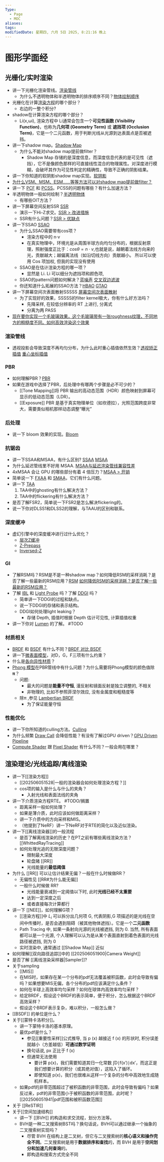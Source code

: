 ```yaml
---
Type:
  - Page
  - MOC
aliases: 
tags: 
modifiedDate: 星期四, 六月 5日 2025, 8:21:16 晚上
---
```


# 图形学面经

## 光栅化/实时渲染

- 讲一下光栅化渲染管线。[渲染管线](光栅化渲染管线.md)
    - 为什么不透明物体和半透明物体的排序顺序不同？[物体绘制顺序](物体绘制顺序.md)
- 光栅化在计算[渲染方程](渲染方程.md)的哪个部分？
    - 右边的一整个积分?
- shadow在计算渲染方程的哪个部分？
    - Li​(x,ωi​), 渲染方程中 Li通常会包含一个**可见性函数 (Visibility Function)**，也称为**几何项 (Geometry Term)** 或 **遮挡项 (Occlusion Term)**，它是一个二元函数，用于判断光线从光源到达表面点是否被遮挡。
- 讲一下shadow map。[Shadow Map](Shadow%20Map.md)
    - 为什么不能对shadow map提前做filter？
        - Shadow Map 存储的是深度信息，而深度信息代表的是可见性（遮挡），它不是像颜色那样的可直接线性混合的物理属性。对深度进行模糊，会破坏其作为可见性判定的精确性，导致不正确的阴影结果。
- 讲一下你知道的软阴影shadow map实现。[软阴影](软阴影.md)
- [为什么VSM、MSM、ESM……等等方法可以对shadow map提前做filter？](202506032135.md)
- 讲一下 [PCF](PCF.md) 和 [PCSS](PCSS.md)。PCSS的问题有哪些？有什么加速方法？
- 半透明物体一般如何绘制？[半透明物体](半透明物体.md)
    - 有哪些OIT方法？
- 讲一下屏幕空间反射SSR [SSR](SSR.md)
    - 演示一下Hi-Z求交。[SSR \> 改进措施](SSR.md#改进措施)
    - SSR有什么问题？[SSR \> 优缺点](SSR.md#优缺点)
- 讲一下SSAO [SSAO](SSAO.md)
    - 为什么SSAO需要带有cos项？
        - 渲染方程中的 n⋅v
        - 在真实物理中，环境光是从周围半球方向均匀分布的，根据反射原理，照射强度正比于：$cosθ=n⋅v$,也就是说，越朝着法线方向来的光，贡献越大；越偏离法线（如沿切线方向）贡献越小。
          所以可以使用 Cos 项加权, 但我的实现没有使用
    - SSAO是在估计渲染方程的哪一项？
        - 显然是 Li. Li 可以细分为遮挡项和颜色项, 
    - SSAO的pattern问题如何解决？[蓝噪声](Blue%20Noise.md) [交叉双边滤波](交叉双边滤波.md)
    - 你还知道什么拓展的SSAO方法？[HBAO](HBAO.md) [GTAO](GTAO.md)
- 讲一下屏幕空间次表面散射SSSSS [屏幕空间次表面散射](屏幕空间次表面散射.md)
    - 为了实现好的效果，SSSSS的filter kernel极大，你有什么好方法吗？
        - 先降采样, 在较低分辨率的 RT 上进行, 分离式
        - 分离为两 PASS
- [现在要你实现一个毛玻璃效果，这个毛玻璃带有一张roughness纹理，不同地方的粗糙度不同。如何高效渲染这个效果](202506051126.md)

### 渲染管线

- 透视投影会导致深度不再均匀分布，为什么此时重心插值依然生效？[透视矫正插值](透视矫正插值.md) [重心坐标插值](重心坐标插值.md#^bdce48)

### PBR

- 如何理解PBR？[PBR](PBR.md)
- 如果在游戏中选择了PBR，后处理中有哪两个步骤是必不可少的？
    - [[Tone Mapping]]将 PBR 输出的高动态范围（HDR）颜色映射到屏幕可显示的低动态范围（LDR）。
    - [[Exposure]] PBR 是基于真实物理单位（如坎德拉），光照范围跨度非常大，需要类似相机那样动态调整“曝光”

### 后处理

- 说一下 bloom 效果的实现。[Bloom](Bloom.md)

### 抗锯齿

- 讲一下SSAA和MSAA，有什么区别? [SSAA](SSAA.md) [MSAA](MSAA.md)
- 为什么延迟管线里不好用 MSAA. [MSAA与延迟渲染管线兼容性差](MSAA与延迟渲染管线兼容性差.md)
- 4xMSAA 会让 GPU 的哪些部分有着 4 倍压力？[MSAA \> 开销](MSAA.md#开销)
- 简单说一下 [FXAA](FXAA.md) 和 [SMAA](SMAA.md)，它们有什么问题。
- 讲一下 [TAA](TAA.md)
    1. TAA中的ghosting有什么解决方法？
    2. TAA中的flickering有什么解决方法？
- 是否了解FSR2，简单说一下FSR2是怎么解决flickering的。
- 说一下你对DLSS1和DLSS2的理解，与TAAU的区别和联系。

### 深度缓冲

- 虚幻引擎中的深度缓冲进行过什么优化？
    - [层次Z缓冲](Hi-Z.md)
    - [Z-Prepass](Z-Prepass.md)
    - [Inversed-Z](Inversed-Z.md)

### GI

- 了解RSM吗？RSM是不是一种shadow map？如何降低RSM的采样消耗？是否了解一些最新的RSM应用？[RSM](RSM.md) [如何降低RSM的采样消耗？是否了解一些最新的RSM应用？](202506042009.md)
- 了解 [IBL](IBL.md) 和 [Light Probe](Light%20Probe.md) 吗？了解 [DDGI](DDGI.md) 吗？
    - 简单讲一下DDGI的过程和缺点。
    - 说一下DDGI的存储和表示结构。
    - DDGI如何处理light leaking？
        - 存储 Depth, 插值时根据 Depth 估计可见性, 计算插值权重
- 讲一下你对 [Lumen](Lumen.md) 的了解。 #TODO 

### 材质相关

- [BRDF](BRDF.md) 和 [BSDF](BSDF.md) 有什么不同？[BRDF 对比 BSDF](BRDF%20对比%20BSDF.md)
- 讲一下[微表面模型](微表面理论.md)，对D，G，F三项有什么约束？
- 什么是[各向异性材质](各向异性材质.md)？
- [Phong 模型](Phong%20Shading.md)在PBR管线中有什么问题？为什么需要将Phong模型的颜色值除**π**？
    - 问题:
        - 最大的问题是**能量不守恒**, 漫反射和镜面反射是独立调整的, 不相关
        - 非物理的, 比如不参照菲涅尔效应, 没有金属度和粗糙度等
    - 除π ,参见 [Lambertian BRDF](Lambertian%20BRDF.md)
        - 为了保证能量守恒

### 性能优化

- 讲一下你所知道的culling方法。[Culling](Culling.md)
- 为什么频繁 [Draw Call](Draw%20Call.md) 会降低性能？有没有了解过GPU driven？[GPU Driven Pipeline](GPU%20Driven%20Pipeline.md)
- [Compute Shader](Compute%20Shader.md) 跟 [Pixel Shader](Pixel%20Shader.md) 有什么不同？一般会用在哪里？

## 渲染理论/光线追踪/离线渲染

- 讲一下[[渲染方程]]
    - [[202506051528|一般的渲染器会如何处理渲染方程？]]
    - cos项的输入是什么与什么的夹角？
        - 入射光线和表面法线的夹角
- 讲一下介质渲染方程RTE。 #TODO/搁置 
    - 距离采样一般如何处理？
    - 如果是薄介质，此时应该如何做距离采样？
    - 讲一下介质中的方向采样和MIS。
    - （他提到了NeRF）讲一下NeRF对于RTE的简化以及近似渲染。
- 讲一下[[离线渲染器]]的一般流程
    - 是否了解离线渲染的历史？在PT之前有哪些离线渲染方法？[[WhittedRayTracing]]
    - 如何处理光追的无限深度问题？
        - 限制最大深度
        - 轮盘赌 [[RR]]
        - 光线能量的**最低阈值**
- 为什么 [[RR]] 可以让估计结果无偏？一般在什么时候做RR？
    - 无偏性见 [[RR#为什么能无偏]]
    - 一般什么时候做 RR?
        - 光线能量衰减到一定阈值以下时, 此时**光线已经不太重要**
        - 达到一定深度之后
        - 或者直接每次计算都行
- 讲一下 [[NEE]]，如何理解G项？
    - [[渲染方程]]中 $L_i$ 可以拆分出几何项 G, 代表阴影,G 项描述的是光线在空间中传播时，是否会遇到阻碍（被其他物体遮挡）。它是一个**二元函数**
    - Path Tracing 中, 如果一条射向光源的光线被遮挡, 则为 0. 当然, 所有表面都可以是一个光源, 个人理解可以认为是从某个表面直射到着色表面的光线路径被遮挡, 则为 0 
    - 实时渲染中, 通常通过 [[Shadow Map]] 近似
- 如何理解[[双向路径追踪]]中的 [[202506051900|Camera Weight]]
- 是否了解 [[离线渲染采样器|Sampler]]?
- 关于sampling
    - [[MIS]]
    - 在MIS时，如果存在某一个分布的pdf无法覆盖被积函数，此时会导致有偏吗？如果想要MIS无偏，各个分布的pdf应该满足什么条件？
    - 如何在半球上高效率均匀采样？如何在球体内高效率均匀采样？
    - 给定BRDF，假设这个BRDF的表示简单，便于积分，怎么根据这个BRDF高效采样？
    - 假设这个BRDF表示复杂，难以积分，一般怎么做？
- [[BSDF]] 的单位是什么？
- 关于[[蒙特卡洛积分]]。
    - 讲一下蒙特卡洛的基本原理。
    - 最优pdf是什么？
        - 参见[[重要性采样]]公式推导, 当 p (x) 越接近 f (x) 的形状时, 积分误差就越小（方差越低）**可通过数学证明**
        - 换句话说, px 正比于 f (x)
        - 但通常无法使用
            - 要计算 p(x)，我们需要知道其归一化常数 ∫D​∣f(x′)∣dx′，而这正是我们想要计算的积分（或其绝对值），这陷入了循环。
            - 即使知道 p(x)，我们也很难从这样一个复杂的分布中高效地生成随机样本。
    - 如果pdf的非零范围超过了被积函数的非零范围，此时会导致有偏吗？如果反过来，pdf的非零范围小于被积函数的非零范围，此时呢？[[202506051941|pdf范围和被积函数范围]]
- 关于 [[ReSTIR]]
- 关于[[空间加速结构]]
    - 讲一下 [[BVH]] 的构造和求交流程，划分方法等。
    - BVH是一种二叉搜索树BST吗？换句话说，BVH可以通过继承一个抽象的二叉搜索树实现吗？
        - 尽管 BVH 在结构上是二叉树，但它与二叉搜索树的**核心语义和操作完全不同**。二叉搜索树是用于**数据排序和查找**的，而 BVH 是用于**空间划分和加速几何查询**的。
        - 即构造和搜索方式完全不同
